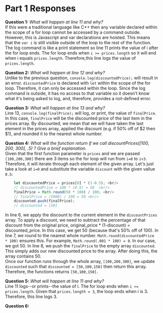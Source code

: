 # Part 1 Responses

**Question 1:** *What will happen at line 11 and why?* <br/>
If this were a traditional language like C++ then any variable declared within the scope of a for loop cannot be accessed by a command outside. However, this is Javascript and var declarations are hoisted. This means that the `var i` is still visible outside of the loop to the rest of the function. The log command is like a print statement so line 11 prints the value of i after the for loop ends. The for loop ends when `i >= prices.length` so it will end when i equals `prices.length`. Therefore,this line logs the value of `prices.length`.

**Question 2:** *What will happen at line 12 and why?* <br/>
Unlike to the previous question, `console.log(discountedPrice);` will result in an error. `discountedPrice` is declared with `let` within the scope of the for loop. Therefore, it can only be accessed within the loop. Since the log command is outside, it has no access to that variable so it doesn't know what it's being asked to log, and, therefore, provides a not-defined error.

**Question 3:** *What will happen at line 13 and why?* <br/>
Line 13, `console.log(finalPrice);` will log, or print, the value of `finalPrice`. In this case, `finalPrice` will be the discounted price of the last item in the prices array. By discounted, we mean that we will have taken the last element in the prices array, applied the discount (e.g. if 50% off of $2 then $1), and rounded it to the nearest whole number.

**Question 4:** *What will the function return if we call discountPrices([100, 200, 300], .5) ? Give a brief explanation.* <br/>
Given that the first function parameter is `prices` and we are passed `[100,200,300]` there are 3 items so the for loop will run from `i=0` to `i<3`. Therefore, it will iterate through each element of the given array. Let's just take a look at `i=0` and substitute the variable `discount` with the given vallue `0.5`: <br/>
```javascript
    let discountedPrice = prices[0] * (1-0.5); <br/>  
    // discountedPrice = 100 * (0.5) = 50  <br/>
    finalPrice = Math.round(50 * 100) / 100; <br/>          
    // finalPrice = (5000) / 100 = 50 <br/>
    discounted.push(finalPrice);
    // discounted = [50]
```
In line 6, we apply the discount to the current element in the `discountPrices` array. To apply a discount, we need to subtract the percentage of that discount from the original price, original_price * (1-discount) = discounted_price. In this case, we get 50 (because that's 50% off of 100). In line 7, we round to the nearest whole number. `Math.round(discountedPrice * 100)` ensures this. For example, `Math.round(.001 * 100) = 0`. In our case, we got 50. In line 8, we push the `finalPrice` to the empty array `discounted`. This simply adds our new discounted price to the array. After doing this, the array contains 50. <br/>
Once our function runs through the whole array, `[100,200,300]`, we update `discounted` such that `discounted = [50,100,150]` then return this array. Therefore, the functions returns `[50,100,150]`.

**Question 5:** *What will happen at line 11 and why?* <br/>
Line 11 logs--or prints--the value of i. The for loop ends when `i >= prices.length`. Given that `prices.length = 3`, the loop ends when i is 3. Therefore, this line logs 3.

**Question 6:**

